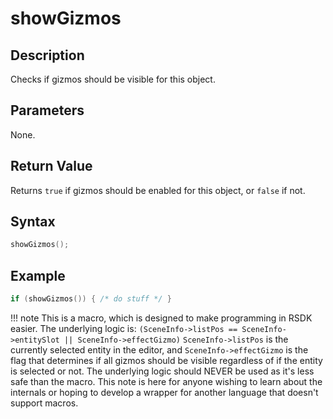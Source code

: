 # showGizmos

## Description
Checks if gizmos should be visible for this object.

## Parameters
None.

## Return Value
Returns `true` if gizmos should be enabled for this object, or `false` if not.

## Syntax
```c
showGizmos();
```

## Example
```c
if (showGizmos()) { /* do stuff */ }
```

!!! note
    This is a macro, which is designed to make programming in RSDK easier. The underlying logic is:
	```
	(SceneInfo->listPos == SceneInfo->entitySlot || SceneInfo->effectGizmo)
	```
	`SceneInfo->listPos` is the currently selected entity in the editor, and `SceneInfo->effectGizmo` is the flag that determines if all gizmos should be visible regardless of if the entity is selected or not.
	The underlying logic should NEVER be used as it's less safe than the macro. This note is here for anyone wishing to learn about the internals or hoping to develop a wrapper for another language that doesn't support macros.